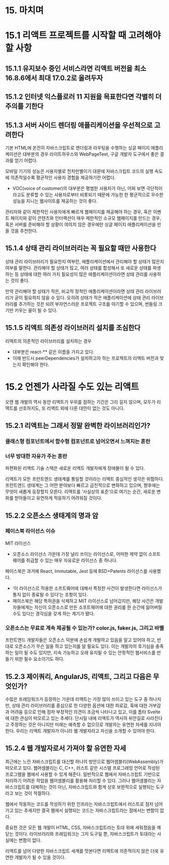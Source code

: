 # 15. 마치며

# 15.1 리액트 프로젝트를 시작할 때 고려해야 할 사항

## 15.1.1 유지보수 중인 서비스라면 리액트 버전을 최소 16.8.6에서 최대 17.0.2로 올려두자

## 15.1.2 인터넷 익스플로러 11 지원을 목표한다면 각별히 더 주의를 기한다

## 15.1.3 서버 사이드 렌더링 애플리케이션을 우선적으로 고려한다

기본 HTML에 온전히 자바스크립트로 렌더링과 라우팅을 수행하는 싱글 페이지 애플리케이션은 대부분의 경우 라이트하우스와 WebPageTest, 구글 개발자 도구에서 좋은 결과를 얻기 어렵다.

모바일 기기의 성능은 사용자별로 천차만별이기 대문에 자바스크립트 코드의 실행 속도에 의존적일수록 평균적인 사용자 경험을 제공하기란 어렵다.

- VOC(voice of customer)의 대부분은 평범한 사용자가 아닌, 어찌 보면 극단적이라고도 분류할 수 있는 사용자로부터 비롯되기 때문에 가능한 한 평균적으로 우수한 성능을 지니는 웹사이트를 제공하는 것이 좋다.

관리자와 같이 제한적인 사용자에게 빠르게 웹페이지를 제공해야 하는 경우, 혹은 이벤트 페이지와 같이 콘텐츠와 인터랙션이 매우 제한적인 소규모 웹페이지를 만드는 경우, 혹은 서버를 준비해야 할 상황이 여의치 않은 경우에만 싱글 페이지 애플리케이션을 만들 것을 추천한다.

## 15.1.4 상태 관리 라이브러리는 꼭 필요할 때만 사용한다

상태 관리 라이브러리가 필요한지 여부란, 애플리케이션에서 관리해야 할 상태가 많은지 여부를 말한다. 관리해야 할 상태가 많고, 여러 상태를 합성해서 또 새로운 상태를 파생하는 등 상태에 대한 여러 가지 필요성이 많은 애플리케이션이라면 상태 관리를 사용하는 것이 좋다.

만약 관리해야 할 상태가 적은, 비교적 정적인 애플리케이션이라면 상태 관리 라이브러리가 굳이 필요하지 않을 수 있다. 오히려 상태가 적은 애플리케이션에 상태 관리 라이브러리를 추가하는 것은 되려 부자연스러운 프로젝트 구조를 야기할 수 있으며, 번들링 크기만 키우는 꼴이 될 수 있다.

## 15.1.5 리액트 의존성 라이브러리 설치를 조심한다

리액트의 의존적인 라이브러리를 설치하는 경우

- 대부분은 react-\*\* 같은 이름을 가지고 있다.
- 이때 반드시 peerDependencies가 설치하고자 하는 프로젝트의 리액트 버전과 맞는지 확인해야 한다.

# 15.2 언젠가 사라질 수도 있는 리액트

오랜 웹 개발의 역사 동안 리액트가 우위를 점하는 기간은 그리 길지 않으며, 모두가 리액트를 선호하지도, 또 리액트 외에 다른 대안이 없는 것도 아니다.

## 15.2.1 리액트는 그래서 정말 완벽한 라이브러리인가?

### 클래스형 컴포넌트에서 함수형 컴포넌트로 넘어오면서 느껴지는 혼란

### 너무 방대한 자유가 주는 혼란

파편화된 리액트 기술 스택은 새로운 리액트 개발자에게 장애물이 될 수 있다.

리액트가 모든 프런트엔드 생태계를 통일할 것이라는 리액트 중심적인 생각은 위험하다. 프런트엔드 생태계는 그 어떤 분야보다 빠르고 급진적으로 변화하고 있으며, 향후에는 무엇이 새롭게 등장할지 모른다. 리액트를 ‘사실상의 표준’으로 여기는 순간, 새로운 변화를 받아들이고 유연하게 적응하기 어려워질 것이다.

## 15.2.2 오픈소스 생태계의 명과 암

### 페이스북 라이선스 이슈

MIT 라이선스

- 오픈소스 라이선스 가운데 가장 널리 쓰이는 라이선스로, 어떠한 제약 없이 소프트웨어를 취급할 수 있는 매우 자유로운 라이선스 중 하나다.

페이스북은 과거에 React, Immutable, Jest 등에 BSD+Patents 라이선스를 사용했다.

- ‘이 라이선스르 적용한 소프트웨어에 대해서 특정한 사건이 발생한다면 라이선스가 통지 없이 종료될 수 있다’는 조항이 있다.
- 페이스북은 해당 특허권을 삭제하고 MIT 라이선스로 넘어갔지만, 해당 사건은 개발자들에게는 자신이 오픈소스로 만든 소프트웨어에 대한 권리를 한 순간에 잃어버릴 수도 있다는 경각심을 갖게 하는 계기가 됐다.

### 오픈소스는 무료로 계속 제공될 수 있는가? color.js, faker.js, 그리고 바벨

프런트엔드 개발자들은 오픈소스 덕분에 손쉽게 개발하고 있음을 알고 있어야 하고, 반대로 오픈소스가 무슨 일을 하고 있는지를 알 필요도 있다. 이는 개발자의 호기심을 충족하는 일이 될 수도 있지만, 지속 가능하고 오래 유지될 수 있는 안정적인 웹서비스를 만들기 위한 필수 요소이기도 하다.

## 15.2.3 제이쿼리, AngularJS, 리액트, 그리고 다음은 무엇인가?

수많은 프레임워크가 등장하는 가운데 리액트는 가장 많이 쓰이고 있는 도구 중 하나지만, 상태 관리 라이브러리를 중심으로 한 다양한 옵션에 대한 피로감, 훅에 대한 거부감과 어려움 등으로 인해 점차 부정적인 의견이 조금씩 나타나고 있고, 이를 틈타 Svelte에 대한 관심이 떠오르고 있는 추세다. 단시일 내에 리액트가 역사의 뒤안길로 사라진다고 주장하는 것은 아니지만 미래는 예측할 수 없으므로 개발자는 유연한 자세를 지녀야 한다. 우리는 리액트 개발자가 아니라 웹 개발자라고 자신을 소개할 수 있어야 한다.

## 15.2.4 웹 개발자로서 가져야 할 유연한 자세

최근에는 느린 자바스크립트를 대신할 하나의 방안으로 웹어셈블리(WebAssembly)가 떠오르고 있다. 웹어셈블리는 C, C++, 러스트 같은 시스템 프로그래밍 언어로 작성된 프로그램을 웹에서 사용할 수 있게 해준다. 일반적으로 웹에서 자바스크립트 기반으로 처리하기 어려운 작업을 웹어셈블리를 활용해 처리할 수 있다. 그러나 웹어셈블리는 자바스크립트를 대체하는 것이 아닌, 자바스크립트와 함게 상호 보완적으로 실행되는 도구라고 보는 것이 적절하다.

웹에서 작동하는 코드를 작성하기 위한 인프라는 자바스크립트에서 러스트로 점차 넘어가고 있는 추세지만 결국 웹에서 실행되는 코드는 자바스크립트라는 점에서는 변함이 없다.

중요한 것은 모든 웹 개발이 HTML, CSS, 자바스크립트라는 토대 위에 세워졌음을 깨닫는 것이다. 라이브러리와 프레임워크는 그저 도구일 뿐, 자바스크립트가 토대라는 사실에는 변함이 없다.

리액트를 넘어 다양한 자바스크립트 세계를 맛본다면 리액트에 의존적이지 않은 더욱 유연한 개발자가 될 수 있을 것이다.
